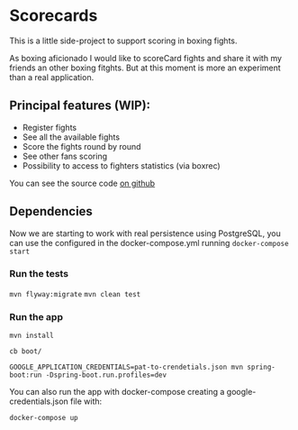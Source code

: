 # Scorecards

This is a little side-project to support scoring in boxing fights.

As boxing aficionado I would like to scoreCard fights and share it with my friends an other boxing fitghts. But at this moment is more an experiment than a real application.

## Principal features (WIP):
- Register fights
- See all the available fights
- Score the fights round by round
- See other fans scoring
- Possibility to access to fighters statistics (via boxrec)

You can see the source code [on github](https://github.com/danilat/scorecards)

## Dependencies

Now we are starting to work with real persistence using PostgreSQL, you can use the configured in the docker-compose.yml running `docker-compose start`

### Run the tests

`mvn flyway:migrate`
`mvn clean test`

### Run the app

`mvn install`

`cb boot/`

`GOOGLE_APPLICATION_CREDENTIALS=pat-to-crendetials.json mvn spring-boot:run -Dspring-boot.run.profiles=dev`

You can also run the app with docker-compose creating a google-credentials.json file with:

`docker-compose up`